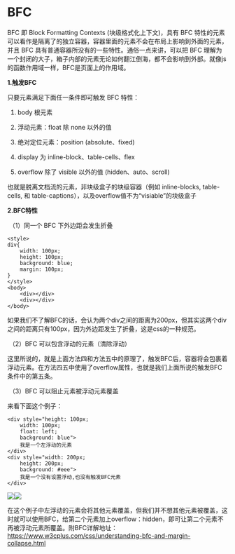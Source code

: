 # BFC

BFC 即 Block Formatting Contexts (块级格式化上下文)，具有 BFC 特性的元素可以看作是隔离了的独立容器，容器里面的元素不会在布局上影响到外面的元素，并且 BFC 具有普通容器所没有的一些特性。通俗一点来讲，可以把 BFC 理解为一个封闭的大子，箱子内部的元素无论如何翻江倒海，都不会影响到外部。就像js的函数作用域一样，BFC是页面上的作用域。

**1.触发BFC**

只要元素满足下面任一条件即可触发 BFC 特性：

1.  body 根元素
    
2.  浮动元素：float 除 none 以外的值
    
3.  绝对定位元素：position (absolute、fixed)
    
4.  display 为 inline-block、table-cells、flex
    
5.  overflow 除了 visible 以外的值 (hidden、auto、scroll)
    

也就是脱离文档流的元素，非块级盒子的块级容器（例如 inline-blocks, table-cells, 和 table-captions），以及overflow值不为“visiable”的块级盒子

**2.BFC特性**

 （1）同一个 BFC 下外边距会发生折叠

```
<style>
div{
    width: 100px;
    height: 100px;
    background: blue;
    margin: 100px;
}
</style>
<body>
    <div></div>
    <div></div>
</body>
```

如果我们不了解BFC的话，会认为两个div之间的距离为200px，但其实这两个div之间的距离只有100px，因为外边距发生了折叠，这是css的一种规范。

 （2）BFC 可以包含浮动的元素（清除浮动）

这里所说的，就是上面方法四和方法五中的原理了，触发BFC后，容器将会包裹着浮动元素。在方法四五中使用了overflow属性，也就是我们上面所说的触发BFC条件中的第五条。

 （3）BFC 可以阻止元素被浮动元素覆盖

来看下面这个例子：

```
<div style="height: 100px;
    width: 100px;
    float: left;
    background: blue">
    我是一个左浮动的元素
</div>
<div style="width: 200px; 
    height: 200px;
    background: #eee">
    我是一个没有设置浮动,也没有触发BFC元素
</div>
```

![](https://img-blog.csdn.net/20180924001818449?watermark/2/text/aHR0cHM6Ly9ibG9nLmNzZG4ubmV0L3FxXzQxNjM1MTY3/font/5a6L5L2T/fontsize/400/fill/I0JBQkFCMA==/dissolve/70)![](https://img-blog.csdn.net/20181023194708132?watermark/2/text/aHR0cHM6Ly9ibG9nLmNzZG4ubmV0L3FxXzQxNjM1MTY3/font/5a6L5L2T/fontsize/400/fill/I0JBQkFCMA==/dissolve/70)

在这个例子中左浮动的元素会将其他元素覆盖，但我们并不想其他元素被覆盖，这时就可以使用BFC，给第二个元素加上overflow：hidden，即可让第二个元素不再被浮动元素所覆盖。附BFC详解地址：https://www.w3cplus.com/css/understanding-bfc-and-margin-collapse.html

